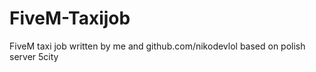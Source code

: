 # FiveM-Taxijob
FiveM taxi job written by me and github.com/nikodevlol based on polish server 5city
